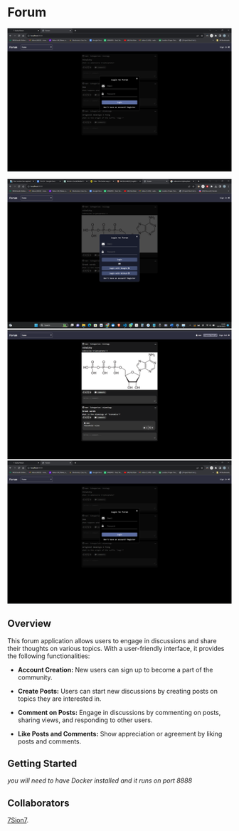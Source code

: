 # Forum

![Placeholder Image](static/forum1.png)

<img src="static/Screenshot%202023-10-18%20194647.png" alt="Screenshot 1">
<img src="static/Screenshot%202023-10-18%20200250.png" alt="Screenshot 2">
<img src="static/forum1.png" alt="Screenshot 1">


## Overview

This forum application allows users to engage in discussions and share their thoughts on various topics. With a user-friendly interface, it provides the following functionalities:

- **Account Creation:** New users can sign up to become a part of the community.
  
- **Create Posts:** Users can start new discussions by creating posts on topics they are interested in.
  
- **Comment on Posts:** Engage in discussions by commenting on posts, sharing views, and responding to other users.
  
- **Like Posts and Comments:** Show appreciation or agreement by liking posts and comments.

## Getting Started

*you will need to have Docker installed and it runs on port 8888*

## Collaborators

 [7Sion7](https://github.com/7Sion7).

<!--## Contributions 

We welcome contributions! If you'd like to contribute, please create a pull request.

## License

*You can mention the license here if you have one.*-->

